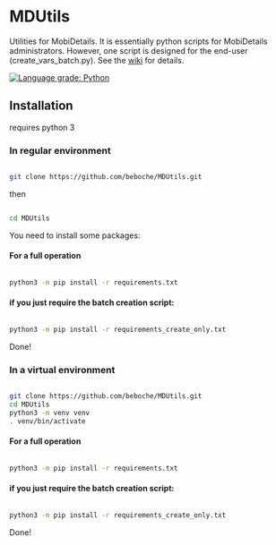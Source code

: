 # MDUtils

Utilities for MobiDetails. It is essentially python scripts for MobiDetails administrators. However, one script is designed for the end-user (create_vars_batch.py). See the [wiki](https://github.com/beboche/MDUtils/wiki) for details.

[![Language grade: Python](https://img.shields.io/lgtm/grade/python/g/beboche/MDUtils.svg?logo=lgtm&logoWidth=18)](https://lgtm.com/projects/g/beboche/MDUtils/context:python)


## Installation


requires python 3

### In regular environment

```bash

git clone https://github.com/beboche/MDUtils.git

```

then

```bash

cd MDUtils

```

You need to install some packages:

#### For a full operation

```bash

python3 -m pip install -r requirements.txt

```

#### if you just require the batch creation script:

```bash

python3 -m pip install -r requirements_create_only.txt

```

Done!

### In a virtual environment


```bash

git clone https://github.com/beboche/MDUtils.git
cd MDUtils
python3 -m venv venv
. venv/bin/activate

```

#### For a full operation

```bash

python3 -m pip install -r requirements.txt

```

#### if you just require the batch creation script:

```bash

python3 -m pip install -r requirements_create_only.txt

```


Done!
